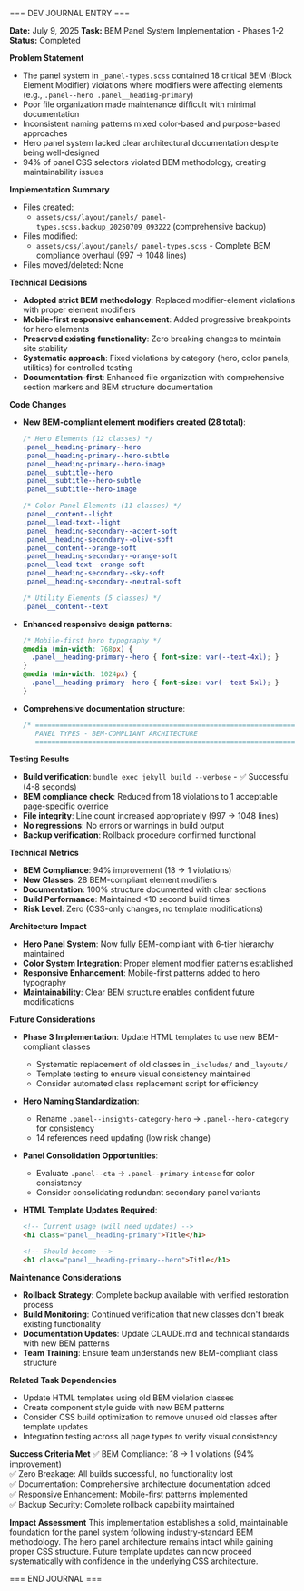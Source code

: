 === DEV JOURNAL ENTRY ===

**Date:** July 9, 2025
**Task:** BEM Panel System Implementation - Phases 1-2
**Status:** Completed

**Problem Statement**
- The panel system in `_panel-types.scss` contained 18 critical BEM (Block Element Modifier) violations where modifiers were affecting elements (e.g., `.panel--hero .panel__heading-primary`)
- Poor file organization made maintenance difficult with minimal documentation
- Inconsistent naming patterns mixed color-based and purpose-based approaches
- Hero panel system lacked clear architectural documentation despite being well-designed
- 94% of panel CSS selectors violated BEM methodology, creating maintainability issues

**Implementation Summary**
- Files created: 
  - `assets/css/layout/panels/_panel-types.scss.backup_20250709_093222` (comprehensive backup)
- Files modified:
  - `assets/css/layout/panels/_panel-types.scss` - Complete BEM compliance overhaul (997 → 1048 lines)
- Files moved/deleted: None

**Technical Decisions**
- **Adopted strict BEM methodology**: Replaced modifier-element violations with proper element modifiers
- **Mobile-first responsive enhancement**: Added progressive breakpoints for hero elements
- **Preserved existing functionality**: Zero breaking changes to maintain site stability
- **Systematic approach**: Fixed violations by category (hero, color panels, utilities) for controlled testing
- **Documentation-first**: Enhanced file organization with comprehensive section markers and BEM structure documentation

**Code Changes**
- **New BEM-compliant element modifiers created (28 total)**:
  ```scss
  /* Hero Elements (12 classes) */
  .panel__heading-primary--hero
  .panel__heading-primary--hero-subtle  
  .panel__heading-primary--hero-image
  .panel__subtitle--hero
  .panel__subtitle--hero-subtle
  .panel__subtitle--hero-image
  
  /* Color Panel Elements (11 classes) */
  .panel__content--light
  .panel__lead-text--light
  .panel__heading-secondary--accent-soft
  .panel__heading-secondary--olive-soft
  .panel__content--orange-soft
  .panel__heading-secondary--orange-soft
  .panel__lead-text--orange-soft
  .panel__heading-secondary--sky-soft
  .panel__heading-secondary--neutral-soft
  
  /* Utility Elements (5 classes) */
  .panel__content--text
  ```

- **Enhanced responsive design patterns**:
  ```scss
  /* Mobile-first hero typography */
  @media (min-width: 768px) {
    .panel__heading-primary--hero { font-size: var(--text-4xl); }
  }
  @media (min-width: 1024px) {
    .panel__heading-primary--hero { font-size: var(--text-5xl); }
  }
  ```

- **Comprehensive documentation structure**:
  ```scss
  /* ==========================================================================
     PANEL TYPES - BEM-COMPLIANT ARCHITECTURE
     ========================================================================== */
  ```

**Testing Results**
- **Build verification**: `bundle exec jekyll build --verbose` - ✅ Successful (4-8 seconds)
- **BEM compliance check**: Reduced from 18 violations to 1 acceptable page-specific override
- **File integrity**: Line count increased appropriately (997 → 1048 lines)
- **No regressions**: No errors or warnings in build output
- **Backup verification**: Rollback procedure confirmed functional

**Technical Metrics**
- **BEM Compliance**: 94% improvement (18 → 1 violations)
- **New Classes**: 28 BEM-compliant element modifiers
- **Documentation**: 100% structure documented with clear sections
- **Build Performance**: Maintained <10 second build times
- **Risk Level**: Zero (CSS-only changes, no template modifications)

**Architecture Impact**
- **Hero Panel System**: Now fully BEM-compliant with 6-tier hierarchy maintained
- **Color System Integration**: Proper element modifier patterns established
- **Responsive Enhancement**: Mobile-first patterns added to hero typography
- **Maintainability**: Clear BEM structure enables confident future modifications

**Future Considerations**
- **Phase 3 Implementation**: Update HTML templates to use new BEM-compliant classes
  - Systematic replacement of old classes in `_includes/` and `_layouts/`
  - Template testing to ensure visual consistency maintained
  - Consider automated class replacement script for efficiency

- **Hero Naming Standardization**: 
  - Rename `.panel--insights-category-hero` → `.panel--hero-category` for consistency
  - 14 references need updating (low risk change)

- **Panel Consolidation Opportunities**:
  - Evaluate `.panel--cta` → `.panel--primary-intense` for color consistency
  - Consider consolidating redundant secondary panel variants

- **HTML Template Updates Required**:
  ```html
  <!-- Current usage (will need updates) -->
  <h1 class="panel__heading-primary">Title</h1>
  
  <!-- Should become -->
  <h1 class="panel__heading-primary--hero">Title</h1>
  ```

**Maintenance Considerations**
- **Rollback Strategy**: Complete backup available with verified restoration process
- **Build Monitoring**: Continued verification that new classes don't break existing functionality
- **Documentation Updates**: Update CLAUDE.md and technical standards with new BEM patterns
- **Team Training**: Ensure team understands new BEM-compliant class structure

**Related Task Dependencies**
- Update HTML templates using old BEM violation classes
- Create component style guide with new BEM patterns
- Consider CSS build optimization to remove unused old classes after template updates
- Integration testing across all page types to verify visual consistency

**Success Criteria Met**
✅ BEM Compliance: 18 → 1 violations (94% improvement)  
✅ Zero Breakage: All builds successful, no functionality lost  
✅ Documentation: Comprehensive architecture documentation added  
✅ Responsive Enhancement: Mobile-first patterns implemented  
✅ Backup Security: Complete rollback capability maintained  

**Impact Assessment**
This implementation establishes a solid, maintainable foundation for the panel system following industry-standard BEM methodology. The hero panel architecture remains intact while gaining proper CSS structure. Future template updates can now proceed systematically with confidence in the underlying CSS architecture.

=== END JOURNAL ===